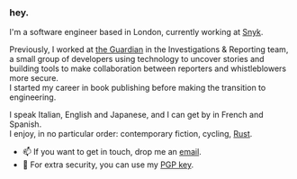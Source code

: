 ### hey.

I'm a software engineer based in London, currently working at [Snyk](https://www.snyk.io).

Previously, I worked at [the Guardian](https://www.theguardian.com/) in the Investigations & Reporting team, a small group of developers using technology to uncover stories and building tools to make collaboration between reporters and whistleblowers more secure.\
I started my career in book publishing before making the transition to engineering.

I speak Italian, English and Japanese, and I can get by in French and Spanish.\
I enjoy, in no particular order: contemporary fiction, cycling, [Rust](https://www.rustlang.com/).

- 📫 If you want to get in touch, drop me an [email](mailto:remove%20spaces%20and%20brackets%20from%20mario%20(.)%20savarese%20@%20protonmail%20(.)%20com).
- 🔐 For extra security, you can use my [PGP key](https://raw.githubusercontent.com/MarSavar/MarSavar/main/msav.pub.txt).
